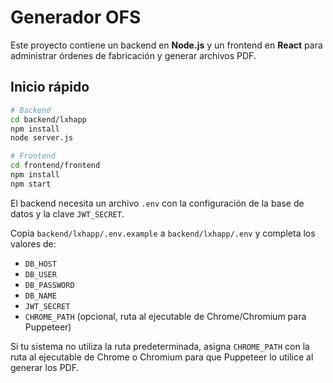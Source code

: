 # Generador OFS

Este proyecto contiene un backend en **Node.js** y un frontend en **React** para administrar órdenes de fabricación y generar archivos PDF.

## Inicio rápido

```bash
# Backend
cd backend/lxhapp
npm install
node server.js
```

```bash
# Frontend
cd frontend/frontend
npm install
npm start
```

El backend necesita un archivo `.env` con la configuración de la base de datos y la clave `JWT_SECRET`.

Copia `backend/lxhapp/.env.example` a `backend/lxhapp/.env` y completa los valores de:
- `DB_HOST`
- `DB_USER`
- `DB_PASSWORD`
- `DB_NAME`
- `JWT_SECRET`
- `CHROME_PATH` (opcional, ruta al ejecutable de Chrome/Chromium para Puppeteer)

Si tu sistema no utiliza la ruta predeterminada, asigna `CHROME_PATH` con la ruta
al ejecutable de Chrome o Chromium para que Puppeteer lo utilice al generar los
PDF.

